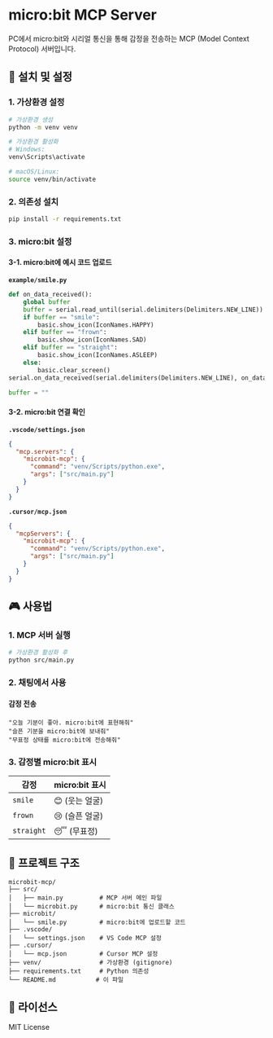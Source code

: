 # micro:bit MCP Server

PC에서 micro:bit와 시리얼 통신을 통해 감정을 전송하는 MCP (Model Context Protocol) 서버입니다.

## 🚀 설치 및 설정

### 1. 가상환경 설정

```bash
# 가상환경 생성
python -m venv venv

# 가상환경 활성화
# Windows:
venv\Scripts\activate

# macOS/Linux:
source venv/bin/activate
```

### 2. 의존성 설치

```bash
pip install -r requirements.txt
```

### 3. micro:bit 설정

#### 3-1. micro:bit에 예시 코드 업로드

**`example/smile.py`**

```python
def on_data_received():
    global buffer
    buffer = serial.read_until(serial.delimiters(Delimiters.NEW_LINE)).trim()
    if buffer == "smile":
        basic.show_icon(IconNames.HAPPY)
    elif buffer == "frown":
        basic.show_icon(IconNames.SAD)
    elif buffer == "straight":
        basic.show_icon(IconNames.ASLEEP)
    else:
        basic.clear_screen()
serial.on_data_received(serial.delimiters(Delimiters.NEW_LINE), on_data_received)

buffer = ""
```

#### 3-2. micro:bit 연결 확인

**`.vscode/settings.json`**

```json
{
  "mcp.servers": {
    "microbit-mcp": {
      "command": "venv/Scripts/python.exe",
      "args": ["src/main.py"]
    }
  }
}
```

**`.cursor/mcp.json`**

```json
{
  "mcpServers": {
    "microbit-mcp": {
      "command": "venv/Scripts/python.exe",
      "args": ["src/main.py"]
    }
  }
}
```

## 🎮 사용법

### 1. MCP 서버 실행

```bash
# 가상환경 활성화 후
python src/main.py
```

### 2. 채팅에서 사용

#### 감정 전송

```
"오늘 기분이 좋아. micro:bit에 표현해줘"
"슬픈 기분을 micro:bit에 보내줘"
"무표정 상태를 micro:bit에 전송해줘"
```

### 3. 감정별 micro:bit 표시

| 감정       | micro:bit 표시 |
| ---------- | -------------- |
| `smile`    | 😊 (웃는 얼굴) |
| `frown`    | 😢 (슬픈 얼굴) |
| `straight` | 😴 (무표정)    |

## 📁 프로젝트 구조

```
microbit-mcp/
├── src/
│   ├── main.py          # MCP 서버 메인 파일
│   └── microbit.py      # micro:bit 통신 클래스
├── microbit/
│   └── smile.py         # micro:bit에 업로드할 코드
├── .vscode/
│   └── settings.json    # VS Code MCP 설정
├── .cursor/
│   └── mcp.json         # Cursor MCP 설정
├── venv/                # 가상환경 (gitignore)
├── requirements.txt     # Python 의존성
└── README.md           # 이 파일
```

## 📜 라이선스

MIT License

